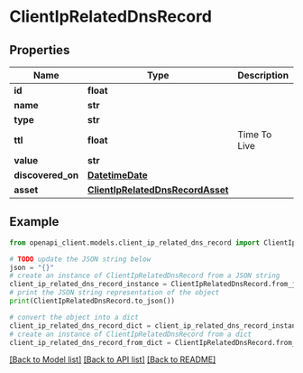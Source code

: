 # ClientIpRelatedDnsRecord


## Properties

Name | Type | Description | Notes
------------ | ------------- | ------------- | -------------
**id** | **float** |  | 
**name** | **str** |  | 
**type** | **str** |  | 
**ttl** | **float** | Time To Live | 
**value** | **str** |  | 
**discovered_on** | [**DatetimeDate**](datetime.date.md) |  | 
**asset** | [**ClientIpRelatedDnsRecordAsset**](ClientIpRelatedDnsRecordAsset.md) |  | 

## Example

```python
from openapi_client.models.client_ip_related_dns_record import ClientIpRelatedDnsRecord

# TODO update the JSON string below
json = "{}"
# create an instance of ClientIpRelatedDnsRecord from a JSON string
client_ip_related_dns_record_instance = ClientIpRelatedDnsRecord.from_json(json)
# print the JSON string representation of the object
print(ClientIpRelatedDnsRecord.to_json())

# convert the object into a dict
client_ip_related_dns_record_dict = client_ip_related_dns_record_instance.to_dict()
# create an instance of ClientIpRelatedDnsRecord from a dict
client_ip_related_dns_record_from_dict = ClientIpRelatedDnsRecord.from_dict(client_ip_related_dns_record_dict)
```
[[Back to Model list]](../README.md#documentation-for-models) [[Back to API list]](../README.md#documentation-for-api-endpoints) [[Back to README]](../README.md)


